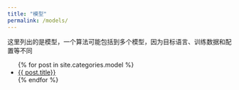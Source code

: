 ```yaml
---
title: "模型"
permalink: /models/
---
```


这里列出的是模型，一个算法可能包括到多个模型，因为目标语言、训练数据和配置等不同

<ul class="myposts">
{% for post in site.categories.model %}
    <li>
        <a href="{{ site.baseurl }}{{ post.url }}">{{ post.title}}</a>
    </li>
{% endfor %}
</ul>
